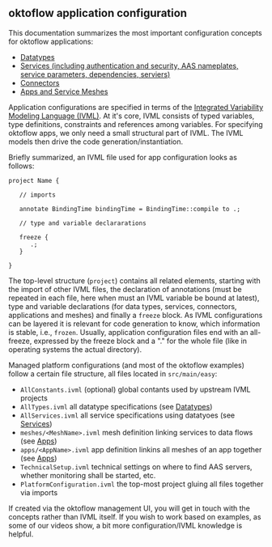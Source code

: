 ## oktoflow application configuration

This documentation summarizes the most important configuration concepts for oktoflow applications:
- [Datatypes](types.MD)
- [Services (including authentication and security, AAS nameplates, service parameters, dependencies, serviers)](services.MD)
- [Connectors](connectors.MD)
- [Apps and Service Meshes](apps.MD)

Application configurations are specified in terms of the [Integrated Variability Modeling Language (IVML)](http://projects.sse.uni-hildesheim.de/easy/docs-git/docPreview/IVML%20Language%20Spec.pdf). At it's core, IVML consists of typed variables, type definitions, constraints and references among variables. For specifying oktoflow apps, we only need a small structural part of IVML. The IVML models then drive the code generation/instantiation.

Briefly summarized, an IVML file used for app configuration looks as follows:

```
project Name {

   // imports

   annotate BindingTime bindingTime = BindingTime::compile to .;

   // type and variable declararations
    
   freeze {
      .;
   }

}
```

The top-level structure (`project`) contains all related elements, starting with the import of other IVML files, the declaration of annotations (must be repeated in each file, here when must an IVML variable be bound at latest), type and variable declarations (for data types, services, connectors, applications and meshes) and finally a `freeze` block. As IVML configurations can be layered it is relevant for code generation to know, which information is stable, i.e., `frozen`. Usually, application configuration files end with an all-freeze, expressed by the freeze block and a "." for the whole file (like in operating systems the actual directory).

Managed platform configurations (and most of the oktoflow examples) follow a certain file structure, all files located in `src/main/easy`:
- `AllConstants.ivml` (optional) global contants used by upstream IVML projects
- `AllTypes.ivml` all datatype specifications (see [Datatypes](types.MD))
- `AllServices.ivml` all service specifications using datatyoes (see [Services](services.MD))
- `meshes/<MeshName>.ivml` mesh definition linking services to data flows (see [Apps](apps.MD))
- `apps/<AppName>.ivml` app definition linkins all meshes of an app together (see [Apps](apps.MD))
- `TechnicalSetup.ivml` technical settings on where to find AAS servers, whether monitoring shall be started, etc.
- `PlatformConfiguration.ivml` the top-most project gluing all files together via imports

If created via the oktoflow management UI, you will get in touch with the concepts rather than IVML itself. If you wish to work based on examples, as some of our videos show, a bit more configuration/IVML knowledge is helpful. 
